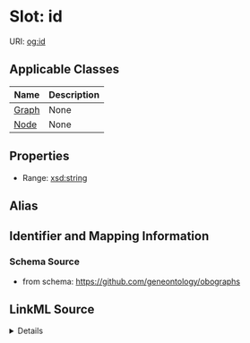 # Slot: id

URI: [og:id](https://github.com/geneontology/obographs/id)



<!-- no inheritance hierarchy -->




## Applicable Classes

| Name | Description |
| --- | --- |
[Graph](Graph.md) | None
[Node](Node.md) | None






## Properties

* Range: [xsd:string](http://www.w3.org/2001/XMLSchema#string)






## Alias




## Identifier and Mapping Information







### Schema Source


* from schema: https://github.com/geneontology/obographs




## LinkML Source

<details>
```yaml
name: id
from_schema: https://github.com/geneontology/obographs
rank: 1000
identifier: true
alias: id
domain_of:
- Graph
- Node
range: string

```
</details>